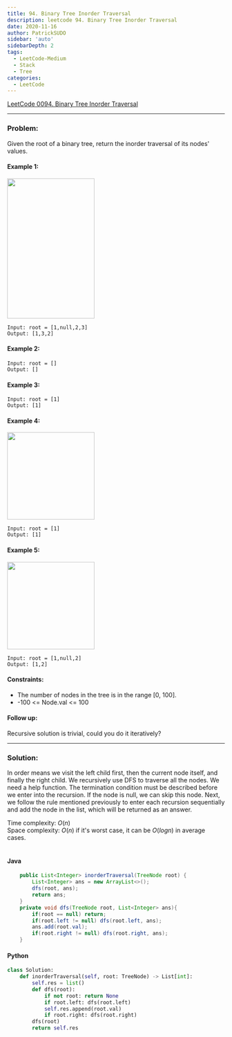 ```yaml
---
title: 94. Binary Tree Inorder Traversal
description: leetcode 94. Binary Tree Inorder Traversal
date: 2020-11-16
author: PatrickSUDO
sidebar: 'auto'
sidebarDepth: 2
tags: 
  - LeetCode-Medium
  - Stack
  - Tree
categories:
  - LeetCode
---
```

[LeetCode 0094. Binary Tree Inorder Traversal](https://leetcode.com/problems/binary-tree-inorder-traversal/)

---
### Problem: <br/>

Given the root of a binary tree, return the inorder traversal of its nodes' values.

#### Example 1:
<img alt="" src="https://assets.leetcode.com/uploads/2020/09/15/inorder_1.jpg" style="width: 202px; height: 324px;">

    Input: root = [1,null,2,3]
    Output: [1,3,2]

#### Example 2:

    Input: root = []
    Output: []

#### Example 3:

    Input: root = [1]
    Output: [1]

#### Example 4:
<img alt="" src="https://assets.leetcode.com/uploads/2020/09/15/inorder_5.jpg" style="width: 202px; height: 202px;">

    Input: root = [1]
    Output: [1]

#### Example 5:
<img alt="" src="https://assets.leetcode.com/uploads/2020/09/15/inorder_4.jpg" style="width: 202px; height: 202px;">

    Input: root = [1,null,2]
    Output: [1,2]


#### Constraints:

- The number of nodes in the tree is in the range [0, 100].
- -100 <= Node.val <= 100

#### Follow up:

Recursive solution is trivial, could you do it iteratively?

---
### Solution: <br/>
In order means we visit the left child first, then the current node itself, and finally the right child. We recursively use DFS to traverse all the nodes. We need a help function. The termination condition must be described before we enter into the recursion. If the node is null, we can skip this node. Next, we follow the rule mentioned previously to enter each recursion sequentially and add the node in the list, which will be returned as an answer.

Time complexity: $O(n)$</br>
Space complexity: $O(n)$ if it's worst case, it can be $O(log n)$ in average cases.
</br>
</br>

#### Java
```java
    public List<Integer> inorderTraversal(TreeNode root) {
        List<Integer> ans = new ArrayList<>();
        dfs(root, ans);
        return ans;
    }
    private void dfs(TreeNode root, List<Integer> ans){
        if(root == null) return;
        if(root.left != null) dfs(root.left, ans); 
        ans.add(root.val);
        if(root.right != null) dfs(root.right, ans);
    }
```
#### Python
```python
class Solution:
    def inorderTraversal(self, root: TreeNode) -> List[int]:
        self.res = list()
        def dfs(root):
            if not root: return None
            if root.left: dfs(root.left)
            self.res.append(root.val)
            if root.right: dfs(root.right)
        dfs(root)         
        return self.res
```
<Disqus shortname="patricksudo" />